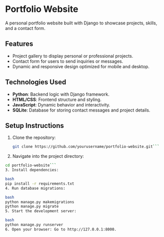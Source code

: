 # Portfolio Website

A personal portfolio website built with Django to showcase projects, skills, and a contact form.

## Features
- Project gallery to display personal or professional projects.
- Contact form for users to send inquiries or messages.
- Dynamic and responsive design optimized for mobile and desktop.

## Technologies Used
- **Python**: Backend logic with Django framework.
- **HTML/CSS**: Frontend structure and styling.
- **JavaScript**: Dynamic behavior and interactivity.
- **SQLite**: Database for storing contact messages and project details.

## Setup Instructions
1. Clone the repository:
   ```bash
   git clone https://github.com/yourusername/portfolio-website.git```
2. Navigate into the project directory:

```bash
cd portfolio-website```
3. Install dependencies:

bash
pip install -r requirements.txt
4. Run database migrations:

bash
python manage.py makemigrations
python manage.py migrate
5. Start the development server:

bash
python manage.py runserver
6. Open your browser: Go to http://127.0.0.1:8000.
